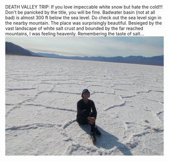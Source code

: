 <bold>
DEATH VALLEY TRIP:</bold>
If you love impeccable white snow but hate the cold!!!
Don't be panicked by the title, you will be fine.
Badwater basin (not at all bad) is almost 300 ft below the sea level. Do check out the sea level sign in the nearby mountain. The place was surprisingly beautiful. Besieged by the vast landscape of white salt crust and bounded by the far reached mountains, I was feeling heavenly. Remembering the taste of salt...

<img src="DSCN0282.JPG" alt="badwater basin">
